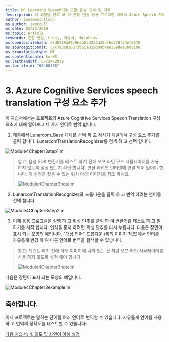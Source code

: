 ```yaml
---
title: MR Learning SpeechSDK 모듈-음성 인식 및 기록
description: 이 과정을 완료 하 여 혼합 현실 응용 프로그램 내에서 Azure Speech SDK를 구현 하는 방법을 알아보세요.
author: jessemcculloch
ms.author: jemccull
ms.date: 02/26/2019
ms.topic: article
keywords: 혼합 현실, Unity, 자습서, HoloLens
ms.openlocfilehash: e5d0919a69c9e6b0c4233d23bf6d370f3def6576
ms.sourcegitcommit: c7c7e3c836373b65e319609b4e8389dea6b081de
ms.translationtype: MT
ms.contentlocale: ko-KR
ms.lasthandoff: 07/24/2019
ms.locfileid: "68460318"
---
```

# <a name="3----adding-the-azure-cognitive-services-speech-translation-component"></a>3.    Azure Cognitive Services speech translation 구성 요소 추가

이 자습서에서는 프로젝트의 Azure Cognitive Services Speech Translation 구성 요소에 대해 알아보고 세 가지 언어로 번역 합니다. 

1. 계층에서 Lunarcom_Base 개체를 선택 하 고 검사기 패널에서 구성 요소 추가를 클릭 합니다. LunarcomTranslationRecognizer를 검색 하 고 선택 합니다.

![Module4Chapter3step1im](images/module4chapter3step1im.PNG)

> 참고: 음성 SDK 변환기를 테스트 하기 전에 오프 라인 모드 시뮬레이터를 사용 하지 않도록 설정 했는지 확인 합니다. 변환 하려면 인터넷에 연결 되어 있어야 합니다. 이 설정을 찾을 수 있는 위치 아래 이미지를 참조 하세요. 
>
> ![Module4Chapter3noteim](images/module4chapter3noteim.PNG)

2. LunarcomTranslationRecognizer의 드롭다운을 클릭 하 고 번역 하려는 언어를 선택 합니다.

![Module4Chapter3step2im](images/module4chapter3step2im.PNG)

3. 이제 응용 프로그램을 실행 하 고 위성 단추를 클릭 하 여 변환기를 테스트 하 고 말하기를 시작 합니다. 인식을 중지 하려면 위성 단추를 다시 누릅니다. 다음은 장면이 표시 되는 모양의 예입니다. "대상 언어" 드롭다운 (위의 이미지 참조)에서 언어를 자유롭게 변경 하 여 다른 언어로 번역을 탐색할 수 있습니다.

> 참고: 테스트 하기 전에 아래 이미지에 나와 있는 것 처럼 오프 라인 시뮬레이터를 사용 하지 않도록 설정 해야 합니다.
>
> ![Module4Chapter3noteim](images/module4chapter3noteim.PNG)

다음은 장면이 표시 되는 모양의 예입니다.

![Module4Chapter3exampleim](images/module4chapter3exampleim.PNG)

## <a name="congratulations"></a>축하합니다.

이제 프로젝트는 말하는 단어를 여러 언어로 번역할 수 있습니다. 자유롭게 언어를 사용 하 고 번역의 정확도를 테스트할 수 있습니다. 

[다음 자습서: 4.  의도 및 자연어 이해 설정](mrlearning-speechSDK-ch4.md)

